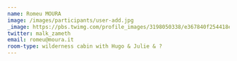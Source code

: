 ```yaml
---
name: Romeu MOURA
image: /images/participants/user-add.jpg
_image: https://pbs.twimg.com/profile_images/3198050338/e367840f254418e13312a88e32a7d902.jpeg
twitter: malk_zameth
email: romeu@moura.it
room-type: wilderness cabin with Hugo & Julie & ?
---
```

